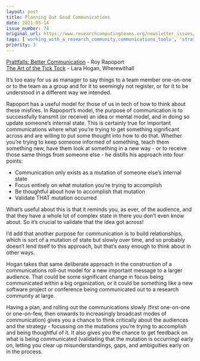 ```yaml
---
layout: post
title: Planning Out Good Communications
date: 2021-05-14
issue_number: 74
original_url: https://www.researchcomputingteams.org/newsletter_issues/0074
tags: ['working_with_a_research_community,communications_tools', 'strategy,change_management']
priority: 3
---
```


<!-- markdownlint-disable MD033 -->
<!-- markdownlint-disable MD041 -->
<!-- markdownlint-disable MD049 -->

[Prattfalls: Better Communication](https://medium.com/@royrapoport/prattfalls-better-communication-54d173d22a90) - Roy Rapoport<br/>
[The Art of the Tick Tock](https://us2.campaign-archive.com/?u=1f50ce22f02ed0ffc80c10aff&id=e76d448ab9) - Lara Hogan, Wherewithall

It’s too easy for us as manager to say things to a team member one-on-one or to the team as a group and for it to seemingly not register, or for it to be understood in a different way we intended.

Rapoport has a useful model for those of us in tech of how to think about these misfires.  In Rapoport’s model, the purpose of communication is to successfully transmit (or receive) an idea or mental model, and in doing so update someone’s internal state.  This is certainly true for important communications where what you’re trying to get something significant across and are willing to put some thought into how to do that.   Whether you’re trying to keep someone informed of something, teach them something new, have them look at something in a new way  - or to receive those same things from someone else - he distills his approach into four points:

- Communication only exists as a mutation of someone else’s internal state
- Focus entirely on what mutation you’re trying to accomplish
- Be thoughtful about how to accomplish that mutation
- Validate THAT mutation occurred

What’s useful about this is that it reminds you, as ever, of the audience, and that they have a whole lot of complex state in there you don’t even know about.  So it’s crucial to validate that the idea got across!

I’d add that another purpose for communication is to build relationships, which is sort of a mutation of state but slowly over time, and so probably doesn’t lend itself to this approach, but that’s easy enough to think about in other ways.

Hogan takes that same deliberate approach in the construction of a communications roll-out model for a new important message to a larger audience.  That could be some significant change in focus being communicated within a big organization, or it could be something like a new software project or conference being communicated out to a research community at large.

Having a plan, and rolling out the communications slowly (first one-on-one or one-on-few, then onwards to increasingly broadcast modes of communication) gives you a chance to think critically about the audiences and the strategy - focussing on the mutations you’re trying to accomplish and being thoughtful of it.  It also gives you the chance to get feedback on what is being communicated (validating that the mutation is occurring) early on, letting you clear up misunderstandings, gaps, and ambiguities early on in the process.
